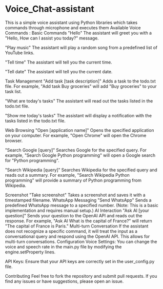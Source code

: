 # Voice_Chat-assistant
This is a simple voice assistant using Python libraries which takes commands through microphone and executes them 
Available Voice Commands :
Basic Commands
"Hello"
The assistant will greet you with a "Hello, How can I assist you today?" message.

"Play music"
The assistant will play a random song from a predefined list of YouTube links.

"Tell time"
The assistant will tell you the current time.

"Tell date"
The assistant will tell you the current date.

Task Management
"Add task [task description]"
Adds a task to the todo.txt file. For example, "Add task Buy groceries" will add "Buy groceries" to your task list.

"What are today's tasks"
The assistant will read out the tasks listed in the todo.txt file.

"Show me today's tasks"
The assistant will display a notification with the tasks listed in the todo.txt file.

Web Browsing
"Open [application name]"
Opens the specified application on your computer. For example, "Open Chrome" will open the Chrome browser.

"Search Google [query]"
Searches Google for the specified query. For example, "Search Google Python programming" will open a Google search for "Python programming".

"Search Wikipedia [query]"
Searches Wikipedia for the specified query and reads out a summary. For example, "Search Wikipedia Python programming" will provide a summary of Python programming from Wikipedia.

Screenshot
"Take screenshot"
Takes a screenshot and saves it with a timestamped filename.
WhatsApp Messaging
"Send WhatsApp"
Sends a predefined WhatsApp message to a specified number. (Note: This is a basic implementation and requires manual setup.)
AI Interaction
"Ask AI [your question]"
Sends your question to the OpenAI API and reads out the response. For example, "Ask AI What is the capital of France?" will return "The capital of France is Paris."
Multi-turn Conversation
If the assistant does not recognize a specific command, it will treat the input as a conversational query and respond using the OpenAI API. This allows for multi-turn conversations.
Configuration
Voice Settings:
You can change the voice and speech rate in the main.py file by modifying the engine.setProperty lines.

API Keys:
Ensure that your API keys are correctly set in the user_config.py file.

Contributing
Feel free to fork the repository and submit pull requests. If you find any issues or have suggestions, please open an issue.
